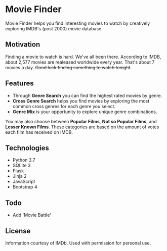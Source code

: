 # Movie Finder
Movie Finder helps you find interesting movies to watch by creatively exploring IMDB's (post 2000) movie database.


## Motivation

Finding a movie to watch is hard. We've all been there. According to IMDB, about 2,577 movies are realeased worldwide every year. That's about 7 movies a day. ~~Good luck finding something to watch tonight~~. 


## Features

  - Through **Genre Search** you can find the highest rated movies by genre. 
  - **Cross Genre Search** helps you find movies by exploring the most common cross genres for each genre you select.
  - **Genre Mix** is your opportunity to explore unique genre combinations.

You may also choose between **Popular Films**, **Not so Popular Films**, and **Lesser Known Films**. These categories are based on the amount of votes each film has received on IMDB.


## Technologies

  - Python 3.7
  - SQLite 3
  - Flask 
  - Jinja 2
  - JavaScript
  - Bootstrap 4

 
## Todo

  - Add 'Movie Battle'


## License

Information courtesy of IMDb. Used with permission for personal use. 






